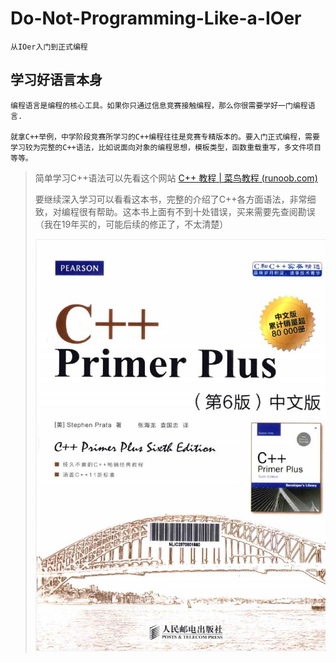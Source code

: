 # Do-Not-Programming-Like-a-IOer

    从IOer入门到正式编程

## 学习好语言本身

    编程语言是编程的核心工具。如果你只通过信息竞赛接触编程，那么你很需要学好一门编程语言.

    就拿C++举例，中学阶段竞赛所学习的C++编程往往是竞赛专精版本的。要入门正式编程，需要学习较为完整的C++语法，比如说面向对象的编程思想，模板类型，函数重载重写，多文件项目等等。

> 简单学习C++语法可以先看这个网站 [C++ 教程 | 菜鸟教程 (runoob.com)](https://www.runoob.com/cplusplus/cpp-tutorial.html)
>
> 要继续深入学习可以看看这本书，完整的介绍了C++各方面语法，非常细致，对编程很有帮助。这本书上面有不到十处错误，买来需要先查阅勘误（我在19年买的，可能后续的修正了，不太清楚）
>
> ![C++_Primer_Plus](assets\picture\C++_Primer_Plus.jpg)
